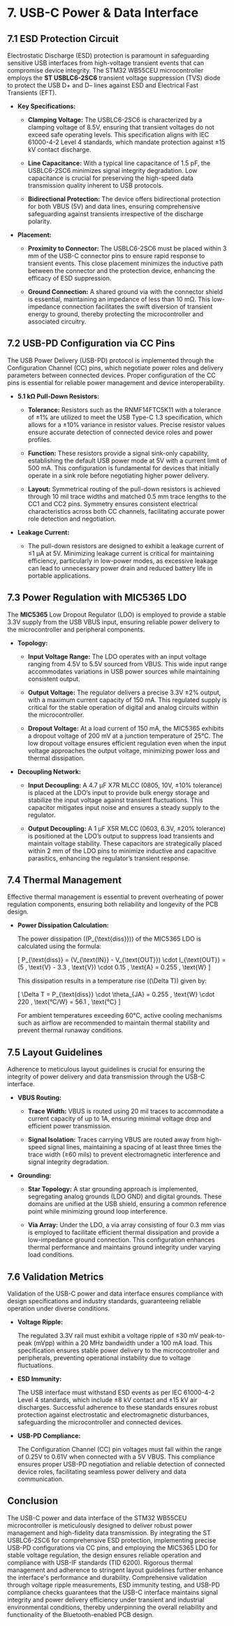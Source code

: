 # 7. USB-C Power & Data Interface

## 7.1 ESD Protection Circuit

Electrostatic Discharge (ESD) protection is paramount in safeguarding sensitive USB interfaces from high-voltage transient events that can compromise device integrity. The STM32 WB55CEU microcontroller employs the **ST USBLC6-2SC6** transient voltage suppression (TVS) diode to protect the USB D+ and D– lines against ESD and Electrical Fast Transients (EFT).

- **Key Specifications:**
  
  - **Clamping Voltage:** The USBLC6-2SC6 is characterized by a clamping voltage of 8.5V, ensuring that transient voltages do not exceed safe operating levels. This specification aligns with IEC 61000-4-2 Level 4 standards, which mandate protection against ±15 kV contact discharge.
  
  - **Line Capacitance:** With a typical line capacitance of 1.5 pF, the USBLC6-2SC6 minimizes signal integrity degradation. Low capacitance is crucial for preserving the high-speed data transmission quality inherent to USB protocols.
  
  - **Bidirectional Protection:** The device offers bidirectional protection for both VBUS (5V) and data lines, ensuring comprehensive safeguarding against transients irrespective of the discharge polarity.

- **Placement:**
  
  - **Proximity to Connector:** The USBLC6-2SC6 must be placed within 3 mm of the USB-C connector pins to ensure rapid response to transient events. This close placement minimizes the inductive path between the connector and the protection device, enhancing the efficacy of ESD suppression.
  
  - **Ground Connection:** A shared ground via with the connector shield is essential, maintaining an impedance of less than 10 mΩ. This low-impedance connection facilitates the swift diversion of transient energy to ground, thereby protecting the microcontroller and associated circuitry.

## 7.2 USB-PD Configuration via CC Pins

The USB Power Delivery (USB-PD) protocol is implemented through the Configuration Channel (CC) pins, which negotiate power roles and delivery parameters between connected devices. Proper configuration of the CC pins is essential for reliable power management and device interoperability.

- **5.1 kΩ Pull-Down Resistors:**
  
  - **Tolerance:** Resistors such as the RNMF14FTC5K11 with a tolerance of ±1% are utilized to meet the USB Type-C 1.3 specification, which allows for a ±10% variance in resistor values. Precise resistor values ensure accurate detection of connected device roles and power profiles.
  
  - **Function:** These resistors provide a signal sink-only capability, establishing the default USB power mode at 5V with a current limit of 500 mA. This configuration is fundamental for devices that initially operate in a sink role before negotiating higher power delivery.
  
  - **Layout:** Symmetrical routing of the pull-down resistors is achieved through 10 mil trace widths and matched 0.5 mm trace lengths to the CC1 and CC2 pins. Symmetry ensures consistent electrical characteristics across both CC channels, facilitating accurate power role detection and negotiation.

- **Leakage Current:**
  
  - The pull-down resistors are designed to exhibit a leakage current of ≤1 µA at 5V. Minimizing leakage current is critical for maintaining efficiency, particularly in low-power modes, as excessive leakage can lead to unnecessary power drain and reduced battery life in portable applications.

## 7.3 Power Regulation with MIC5365 LDO

The **MIC5365** Low Dropout Regulator (LDO) is employed to provide a stable 3.3V supply from the USB VBUS input, ensuring reliable power delivery to the microcontroller and peripheral components.

- **Topology:**
  
  - **Input Voltage Range:** The LDO operates with an input voltage ranging from 4.5V to 5.5V sourced from VBUS. This wide input range accommodates variations in USB power sources while maintaining consistent output.
  
  - **Output Voltage:** The regulator delivers a precise 3.3V ±2% output, with a maximum current capacity of 150 mA. This regulated supply is critical for the stable operation of digital and analog circuits within the microcontroller.
  
  - **Dropout Voltage:** At a load current of 150 mA, the MIC5365 exhibits a dropout voltage of 200 mV at a junction temperature of 25°C. The low dropout voltage ensures efficient regulation even when the input voltage approaches the output voltage, minimizing power loss and thermal dissipation.

- **Decoupling Network:**
  
  - **Input Decoupling:** A 4.7 µF X7R MLCC (0805, 10V, ±10% tolerance) is placed at the LDO’s input to provide bulk energy storage and stabilize the input voltage against transient fluctuations. This capacitor mitigates input noise and ensures a steady supply to the regulator.
  
  - **Output Decoupling:** A 1 µF X5R MLCC (0603, 6.3V, ±20% tolerance) is positioned at the LDO’s output to suppress load transients and maintain voltage stability. These capacitors are strategically placed within 2 mm of the LDO pins to minimize inductive and capacitive parasitics, enhancing the regulator’s transient response.

## 7.4 Thermal Management

Effective thermal management is essential to prevent overheating of power regulation components, ensuring both reliability and longevity of the PCB design.

- **Power Dissipation Calculation:**
  
  The power dissipation (\(P_{\text{diss}}\)) of the MIC5365 LDO is calculated using the formula:
  
  \[
  P_{\text{diss}} = (V_{\text{IN}} - V_{\text{OUT}}) \cdot I_{\text{OUT}} = (5 \, \text{V} - 3.3 \, \text{V}) \cdot 0.15 \, \text{A} = 0.255 \, \text{W}
  \]
  
  This dissipation results in a temperature rise (\(\Delta T\)) given by:
  
  \[
  \Delta T = P_{\text{diss}} \cdot \theta_{JA} = 0.255 \, \text{W} \cdot 220 \, \text{°C/W} = 56.1 \, \text{°C}
  \]
  
  For ambient temperatures exceeding 60°C, active cooling mechanisms such as airflow are recommended to maintain thermal stability and prevent thermal runaway conditions.

## 7.5 Layout Guidelines

Adherence to meticulous layout guidelines is crucial for ensuring the integrity of power delivery and data transmission through the USB-C interface.

- **VBUS Routing:**
  
  - **Trace Width:** VBUS is routed using 20 mil traces to accommodate a current capacity of up to 1A, ensuring minimal voltage drop and efficient power transmission.
  
  - **Signal Isolation:** Traces carrying VBUS are routed away from high-speed signal lines, maintaining a spacing of at least three times the trace width (≥60 mils) to prevent electromagnetic interference and signal integrity degradation.

- **Grounding:**
  
  - **Star Topology:** A star grounding approach is implemented, segregating analog grounds (LDO GND) and digital grounds. These domains are unified at the USB shield, ensuring a common reference point while minimizing ground loop interference.
  
  - **Via Array:** Under the LDO, a via array consisting of four 0.3 mm vias is employed to facilitate efficient thermal dissipation and provide a low-impedance ground connection. This configuration enhances thermal performance and maintains ground integrity under varying load conditions.

## 7.6 Validation Metrics

Validation of the USB-C power and data interface ensures compliance with design specifications and industry standards, guaranteeing reliable operation under diverse conditions.

- **Voltage Ripple:**
  
  The regulated 3.3V rail must exhibit a voltage ripple of ≤30 mV peak-to-peak (mVpp) within a 20 MHz bandwidth under a 100 mA load. This specification ensures stable power delivery to the microcontroller and peripherals, preventing operational instability due to voltage fluctuations.

- **ESD Immunity:**
  
  The USB interface must withstand ESD events as per IEC 61000-4-2 Level 4 standards, which include ±8 kV contact and ±15 kV air discharges. Successful adherence to these standards ensures robust protection against electrostatic and electromagnetic disturbances, safeguarding the microcontroller and connected devices.

- **USB-PD Compliance:**
  
  The Configuration Channel (CC) pin voltages must fall within the range of 0.25V to 0.61V when connected with a 5V VBUS. This compliance ensures proper USB-PD negotiation and reliable detection of connected device roles, facilitating seamless power delivery and data communication.

## Conclusion

The USB-C power and data interface of the STM32 WB55CEU microcontroller is meticulously designed to deliver robust power management and high-fidelity data transmission. By integrating the ST USBLC6-2SC6 for comprehensive ESD protection, implementing precise USB-PD configurations via CC pins, and employing the MIC5365 LDO for stable voltage regulation, the design ensures reliable operation and compliance with USB-IF standards (TID 6200). Rigorous thermal management and adherence to stringent layout guidelines further enhance the interface's performance and durability. Comprehensive validation through voltage ripple measurements, ESD immunity testing, and USB-PD compliance checks guarantees that the USB-C interface maintains signal integrity and power delivery efficiency under transient and industrial environmental conditions, thereby underpinning the overall reliability and functionality of the Bluetooth-enabled PCB design.